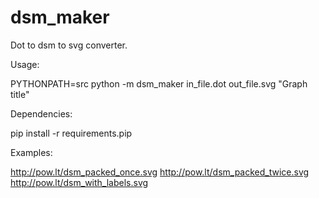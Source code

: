 dsm_maker
=========

Dot to dsm to svg converter.

Usage:

  PYTHONPATH=src python -m dsm_maker in_file.dot out_file.svg "Graph title"

Dependencies:

  pip install -r requirements.pip

Examples:

  http://pow.lt/dsm_packed_once.svg
  http://pow.lt/dsm_packed_twice.svg
  http://pow.lt/dsm_with_labels.svg
